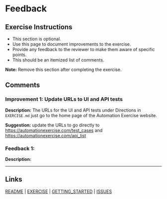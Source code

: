 # Feedback

## Exercise Instructions

- This section is optional.
- Use this page to document improvements to the exercise.
- Provide any feedback to the reviewer to make them aware of specific points.
- This should be an itemized list of comments.

**Note:** Remove this section after completing the exercise.

## Comments

### Improvement 1: Update URLs to UI and API tests

**Description:** The URLs for the UI and API tests under Directions in `EXERCISE.md` just go to the home page of the Automation Exercise website.

**Suggestion:** update the URLs to go directly to https://automationexercise.com/test_cases and https://automationexercise.com/api_list

### Feedback 1:

**Description:**

---

## Links

[README](README.md) | [EXERCISE](EXERCISE.md) | [GETTING_STARTED](GETTING_STARTED.md) | [ISSUES](ISSUES.md)
